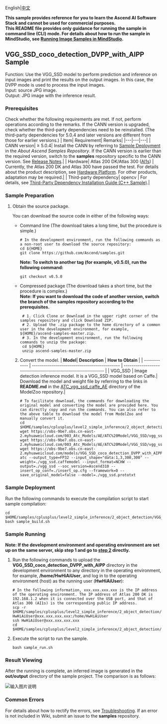 English|[中文](README_CN.md)

**This sample provides reference for you to learn the Ascend AI Software Stack and cannot be used for commercial purposes.**   
**This README file provides only guidance for running the sample in command line (CLI) mode. For details about how to run the sample in MindStudio, see [Running Image Samples in MindStudio](https://github.com/Ascend/samples/wikis/Mindstudio%E8%BF%90%E8%A1%8C%E5%9B%BE%E7%89%87%E6%A0%B7%E4%BE%8B?sort_id=3164874).**

## VGG_SSD_coco_detection_DVPP_with_AIPP Sample
Function: Use the VGG_SSD model to perform prediction and inference on input images and print the results on the output images. In this case, the DVPP mode is used to process the input images.   
Input: source JPG image.    
Output: JPG image with the inference result.   
### Prerequisites
Check whether the following requirements are met. If not, perform operations according to the remarks. If the CANN version is upgraded, check whether the third-party dependencies need to be reinstalled. (The third-party dependencies for 5.0.4 and later versions are different from those for earlier versions.)
| Item| Requirement| Remarks|
|---|---|---|
| CANN version| ≥ 5.0.4| Install the CANN by referring to [Sample Deployment](https://github.com/Ascend/samples#%E5%AE%89%E8%A3%85) in the *About Ascend Samples Repository*. If the CANN version is earlier than the required version, switch to the **samples** repository specific to the CANN version. See [Release Notes](https://github.com/Ascend/samples/blob/master/README.md).|
| Hardware| Atlas 200 DK/Atlas 300 ([AI1s](https://support.huaweicloud.com/en-us/productdesc-ecs/ecs_01_0047.html#ecs_01_0047__section78423209366)) | Currently, the Atlas 200 DK and Atlas 300 have passed the test. For details about the product description, see [Hardware Platform](https://ascend.huawei.com/en/#/hardware/product). For other products, adaptation may be required.|
| Third-party dependency| opencv | For details, see [Third-Party Dependency Installation Guide (C++ Sample)](../../../environment).|

### Sample Preparation

1. Obtain the source package.

   You can download the source code in either of the following ways:  
    - Command line (The download takes a long time, but the procedure is simple.)
       ```    
       # In the development environment, run the following commands as a non-root user to download the source repository:   
       cd ${HOME}     
       git clone https://github.com/Ascend/samples.git
       ```
       **Note: To switch to another tag (for example, v0.5.0), run the following command:**
       ```
       git checkout v0.5.0
       ```   
    - Compressed package (The download takes a short time, but the procedure is complex.)  
       **Note: If you want to download the code of another version, switch the branch of the samples repository according to the prerequisites.**  
       ``` 
        # 1. Click Clone or Download in the upper right corner of the samples repository and click Download ZIP.   
        # 2. Upload the .zip package to the home directory of a common user in the development environment, for example, ${HOME}/ascend-samples-master.zip.    
        # 3. In the development environment, run the following commands to unzip the package:    
        cd ${HOME}    
        unzip ascend-samples-master.zip
        ```

   2. Convert the model.
      | **Model**| **Description**                                | **How to Obtain**                                            |
      | ------------ | -------------------------------------------- | ------------------------------------------------------------ |
      | VGG_SSD     | Image detection inference model. It is a VGG_SSD model based on Caffe.| Download the model and weight file by referring to the links in **README.md** in the [ATC_vgg_ssd_caffe_AE](https://github.com/Ascend/ModelZoo-TensorFlow/tree/master/TensorFlow/contrib/cv/vgg_ssd/ATC_vgg_ssd_caffe_AE) directory of the ModelZoo repository.|

      ```
      # To facilitate download, the commands for downloading the original model and converting the model are provided here. You can directly copy and run the commands. You can also refer to the above table to download the model from ModelZoo and manually convert it.    
      cd $HOME/samples/cplusplus/level2_simple_inference/2_object_detection/VGG_SSD_coco_detection_DVPP_with_AIPP/model     
      wget https://obs-9be7.obs.cn-east-2.myhuaweicloud.com/003_Atc_Models/AE/ATC%20Model/VGG_SSD/vgg_ssd.caffemodel
      wget https://obs-9be7.obs.cn-east-2.myhuaweicloud.com/003_Atc_Models/AE/ATC%20Model/VGG_SSD/vgg_ssd.prototxt
      wget https://obs-9be7.obs.cn-east-2.myhuaweicloud.com/models/VGG_SSD_coco_detection_DVPP_with_AIPP/insert_op.cfg
      atc --output_type=FP32 --input_shape="data:1,3,300,300" --weight=./vgg_ssd.caffemodel --input_format=NCHW --output=./vgg_ssd --soc_version=Ascend310 --insert_op_conf=./insert_op.cfg --framework=0 --save_original_model=false --model=./vgg_ssd.prototxt
      ```

### Sample Deployment
Run the following commands to execute the compilation script to start sample compilation:  
```
cd $HOME/samples/cplusplus/level2_simple_inference/2_object_detection/VGG_SSD_coco_detection_DVPP_with_AIPP/scripts  
bash sample_build.sh
```

### Sample Running
**Note: If the development environment and operating environment are set up on the same server, skip step 1 and go to [step 2](#step_2) directly.**   
1. Run the following commands to upload the **VGG_SSD_coco_detection_DVPP_with_AIPP** directory in the development environment to any directory in the operating environment, for example, **/home/HwHiAiUser**, and log in to the operating environment (host) as the running user (**HwHiAiUser**):

   ```
   # In the following information, xxx.xxx.xxx.xxx is the IP address of the operating environment. The IP address of Atlas 200 DK is 192.168.1.2 when it is connected over the USB port, and that of Atlas 300 (AI1s) is the corresponding public IP address.
   scp -r $HOME/samples/cplusplus/level2_simple_inference/2_object_detection/VGG_SSD_coco_detection_DVPP_with_AIPP HwHiAiUser@xxx.xxx.xxx.xxx:/home/HwHiAiUser
   ssh HwHiAiUser@xxx.xxx.xxx.xxx
   cd $HOME/samples/cplusplus/level2_simple_inference/2_object_detection/VGG_SSD_coco_detection_DVPP_with_AIPP/scripts   
   ```

2. <a name="step_2"></a>Execute the script to run the sample.        
   ```
   bash sample_run.sh
   ```

### Result Viewing
After the running is complete, an inferred image is generated in the **out/output** directory of the sample project. The comparison is as follows:

![输入图片说明](https://images.gitee.com/uploads/images/2021/1027/162137_91c92f13_7647177.png "image-20211027102217540.png")


### Common Errors
For details about how to rectify the errors, see [Troubleshooting](https://github.com/Ascend/samples/wikis/%E5%B8%B8%E8%A7%81%E9%97%AE%E9%A2%98%E5%AE%9A%E4%BD%8D/%E4%BB%8B%E7%BB%8D). If an error is not included in Wiki, submit an issue to the **samples** repository.
